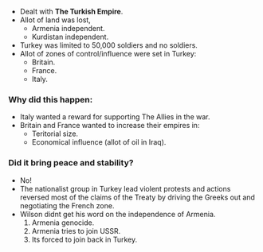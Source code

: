 - Dealt with **The Turkish Empire**.
- Allot of land was lost,
	- Armenia independent.
	- Kurdistan independent.
- Turkey was limited to 50,000 soldiers and no soldiers.
- Allot of zones of control/influence were set in Turkey:
	- Britain.
	- France.
	- Italy.

### Why did this happen:
- Italy wanted a reward for supporting The Allies in the war.
- Britain and France wanted to increase their empires in:
	- Teritorial size.
	- Economical influence (allot of oil in Iraq).

### Did it bring peace and stability?
- No!
- The nationalist group in Turkey lead violent protests and actions reversed most of the claims of the Treaty by driving the Greeks out and negotiating the French zone.
- Wilson didnt get his word on the independence of Armenia.
	1. Armenia genocide.
	2. Armenia tries to join USSR.
	3. Its forced to join back in Turkey.
